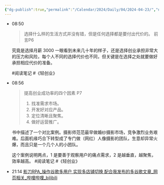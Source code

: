 ```yaml
---
{"dg-publish":true,"permalink":"/Calendar/2024/Daily/04/2024-04-23/","noteIcon":1,"created":"2024-04-23","updated":"2024-04-23"}
---
```



- 08:50 
	> 选择什么样的生活方式并没有错，但是任何选择都是要付出代价的。 前言P6
	
	究竟是选择月薪 3000 一眼看到未来几十年的样子，还是选择创业承担非常大的压力和风险，每个人不同的选择代价也不同，但关键是在选择之处就要做好承担相应代价的准备。
	
	#阅读笔记 #《轻创业》
- 08:56 
	> 提高创业成功率的四个因素 P7
	> 1. 找准需求市场。
	> 2. 开发好对应产品。
	> 3. 定位清晰且聚焦。
	> 4. 做好运营推广。
	
	书中描述了一个对比案例。摄影师范范最早做婚纱摄影市场，竞争激烈业务艰难。后面机缘巧合下转型成了专门做（网红）人像摄影的团队，生意却异常火爆，而且只是一个几个人的小团队。
	
	这个案例说明两点，1 是要善于观察用户的痛点需求，2 是越垂直，越聚焦，效率越高。
	#阅读笔记 #《轻创业》
- 21:14 [影刀RPA_操作谷歌多用户 实现多店铺切换 配合我发布的多谷歌文章_网页相关_哔哩哔哩_bilibili](https://www.bilibili.com/video/BV1kh411L7fJ/?spm_id_from=333.999.0.0&vd_source=7df8eebb8bba33b06bcd9f892c219f58)